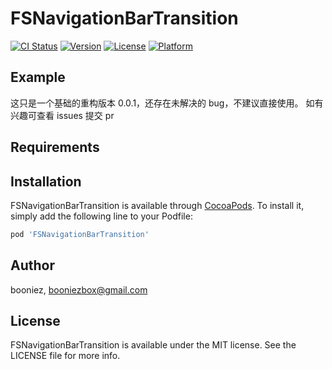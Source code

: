 # FSNavigationBarTransition

[![CI Status](https://img.shields.io/travis/booniez/FSNavigationBarTransition.svg?style=flat)](https://travis-ci.org/booniez/FSNavigationBarTransition)
[![Version](https://img.shields.io/cocoapods/v/FSNavigationBarTransition.svg?style=flat)](https://cocoapods.org/pods/FSNavigationBarTransition)
[![License](https://img.shields.io/cocoapods/l/FSNavigationBarTransition.svg?style=flat)](https://cocoapods.org/pods/FSNavigationBarTransition)
[![Platform](https://img.shields.io/cocoapods/p/FSNavigationBarTransition.svg?style=flat)](https://cocoapods.org/pods/FSNavigationBarTransition)

## Example

这只是一个基础的重构版本 0.0.1，还存在未解决的 bug，不建议直接使用。
如有兴趣可查看 issues 提交 pr

## Requirements

## Installation

FSNavigationBarTransition is available through [CocoaPods](https://cocoapods.org). To install
it, simply add the following line to your Podfile:

```ruby
pod 'FSNavigationBarTransition'
```

## Author

booniez, booniezbox@gmail.com

## License

FSNavigationBarTransition is available under the MIT license. See the LICENSE file for more info.
